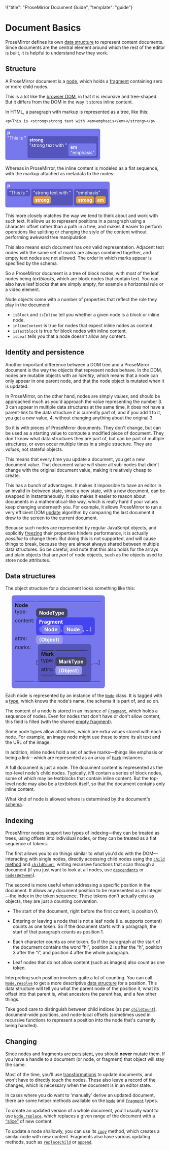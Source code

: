 !{"title": "ProseMirror Document Guide",
  "template": "guide"}

<style>
  .box {
    color: white;
    display: inline-block;
    border-radius: 5px;
    padding: 3px 6px;
    margin: 3px 0;
    vertical-align: top;
  }
</style>

# Document Basics

ProseMirror defines its own [data structure](##model.Node) to
represent content documents. Since documents are the central element
around which the rest of the editor is built, it is helpful to
understand how they work.

## Structure

A ProseMirror document is a [node](##model.Node), which holds a
[fragment](##model.Fragment) containing zero or more child nodes.

This is a lot like the [browser
DOM](https://developer.mozilla.org/en-US/docs/Web/API/Document_Object_Model),
in that it is recursive and tree-shaped. But it differs from the DOM
in the way it stores inline content.

In HTML, a paragraph with markup is represented as a tree, like this:

    <p>This is <strong>strong text with <em>emphasis</em></strong></p>

<div class=figure>
  <div class=box style="background: #77e">
    <strong>p</strong><br>
    "This is "
    <div class=box style="background: #55b">
      <strong>strong</strong><br>
      "strong text with "
      <div class=box style="background: #77e">
        <strong>em</strong><br>
        "emphasis"
      </div>
    </div>
  </div>
</div>

Whereas in ProseMirror, the inline content is modeled as a flat
sequence, with the markup attached as metadata to the nodes:

<div class=figure>
  <div class=box style="background: #77e">
    <strong>p</strong><br>
    <div class=box style="background: #55b">
      "This is "
    </div>
    <div class=box style="background: #55b">
      "strong text with "<br>
      <div class=box style="background: #d94">
        <strong>strong</strong>
      </div>
    </div>
    <div class=box style="background: #55b">
      "emphasis"<br>
      <div class=box style="background: #d94">
        <strong>strong</strong>
      </div>
      <div class=box style="background: #d94">
        <strong>em</strong>
      </div>
    </div>
  </div>
</div>

This more closely matches the way we tend to think about
and work with such text. It allows us to represent positions in a
paragraph using a character offset rather than a path in a tree, and
makes it easier to perform operations like splitting or changing the
style of the content without performing awkward tree manipulation.

This also means each document has _one_ valid representation. Adjacent
text nodes with the same set of marks are always combined together,
and empty text nodes are not allowed. The order in which marks appear
is specified by the schema.

So a ProseMirror document is a tree of block nodes, with most of the
leaf nodes being _textblocks_, which are block nodes that contain
text. You can also have leaf blocks that are simply empty, for example
a horizontal rule or a video element.

Node objects come with a number of properties that reflect the role
they play in the document:

  * `isBlock` and `isInline` tell you whether a given node is a block
    or inline node.
  * `inlineContent` is true for nodes that expect inline nodes as
    content.
  * `isTextblock` is true for block nodes with inline content.
  * `isLeaf` tells you that a node doesn't allow any content.

## Identity and persistence

Another important difference between a DOM tree and a ProseMirror
document is the way the objects that represent nodes behave. In the
DOM, nodes are mutable objects with an _identity_, which means that a
node can only appear in one parent node, and that the node object
is mutated when it is updated.

In ProseMirror, on the other hand, nodes are simply _values_, and
should be approached much as you'd approach the value representing the
number 3. 3 can appear in multiple data structures at the same time,
it does not have a parent-link to the data structure it is currently
part of, and if you add 1 to it, you get a _new_ value, 4, without
changing anything about the original 3.

So it is with pieces of ProseMirror documents. They don't change, but
can be used as a starting value to compute a modified piece of
document. They don't know what data structures they are part of, but
can be part of multiple structures, or even occur multiple times in a
single structure. They are _values_, not stateful objects.

This means that every time you update a document, you get a new
document value. That document value will share all sub-nodes that
didn't change with the original document value, making it relatively
cheap to create.

This has a bunch of advantages. It makes it impossible to have an
editor in an invalid in-between state, since a new state, with a new
document, can be swapped in instantaneously. It also makes it easier
to reason about documents in a mathematical-like way, which is really
hard if your values keep changing underneath you. For example, it
allows ProseMirror to run a very efficient DOM
[update](##view.EditorView.update) algorithm by comparing the last
document it drew to the screen to the current document.

Because such nodes are represented by regular JavaScript objects, and
explicitly
[freezing](https://developer.mozilla.org/en-US/docs/Web/JavaScript/Reference/Global_Objects/Object/freeze)
their properties hinders performance, it is actually _possible_ to
change them. But doing this is not supported, and will cause things to
break, because they are almost always shared between multiple data
structures. So be careful, and note that this also holds for the
arrays and plain objects that are _part_ of node objects, such as the
objects used to store node attributes.

## Data structures

The object structure for a document looks something like this:

<style>
  .classbox { border-radius: 8px; padding: 4px 10px; color: white; display: inline-block; vertical-align: middle; }
  .classbox td { vertical-align: top; padding: 0; border-right: 5px solid transparent; }
</style>
<div class=classbox style="background: #77e; margin-left: 20px">
  <table style="cell-spacing: collapse">
    <tr><td><strong>Node</strong></td></tr>
    <tr>
      <td>type:</td>
      <td><div class=classbox style="background: #446"><strong>NodeType</strong></div></td>
    </tr>
    <tr>
      <td>content:</td>
      <td><div class=classbox style="background: #44e"><strong>Fragment</strong><br>
        [<div class=classbox style="background: #77e"><strong>Node</strong></div>,
         <div class=classbox style="background: #77e"><strong>Node</strong></div>, ...]</td>
    </tr>
    <tr>
      <td>attrs:</td>
      <td><div class=classbox style="background: #99e">{<strong>Object</strong>}</div></td>
    </tr>
    <tr>
      <td>marks:</td>
      <td>[<div class=classbox style="background: #55b">
        <table style="cell-spacing: collapse">
          <tr><td><strong>Mark</strong></td></tr>
          <tr>
            <td>type:</td>
            <td><div class=classbox style="background: #446"><strong>MarkType</strong></div></td>
          </tr>
          <tr>
           <td>attrs:</td>
           <td><div class=classbox style="background: #99e">{<strong>Object</strong>}</div></td>
         </tr>
       </table></div>, ...]</td>
    </tr>
  </table>
</div>

Each node is represented by an instance of the [`Node`](##model.Node)
class. It is tagged with a [type](##model.NodeType), which knows the
node's name, the schema it is part of, and so on.

The content of a node is stored in an instance of
[`Fragment`](##model.Fragment), which holds a sequence of nodes. Even
for nodes that don't have or don't allow content, this field is filled
(with the shared [empty fragment](##model.Fragment^empty)).

Some node types allow attributes, which are extra values stored with
each node. For example, an image node might use these to store its alt
text and the URL of the image.

In addition, inline nodes hold a set of active marks—things like
emphasis or being a link—which are represented as an array of
[`Mark`](##model.Mark) instances.

A full document is just a node. The document content is represented as
the top-level node's child nodes. Typically, it'll contain a series of
block nodes, some of which may be textblocks that contain inline
content. But the top-level node may also be a textblock itself, so
that the document contains only inline content.

What kind of node is allowed where is determined by the document's
[schema](../schema/).

## Indexing

ProseMirror nodes support two types of indexing—they can be treated as
trees, using offsets into individual nodes, or they can be treated as
a flat sequence of tokens.

The first allows you to do things similar to what you'd do with the
DOM—interacting with single nodes, directly accessing child nodes
using the [`child` method](##model.Node.child) and
[`childCount`](##model.Node.childCount), writing recursive functions
that scan through a document (if you just want to look at all nodes,
use [`descendants`](##model.Node.descendants) or
[`nodesBetween`](##model.Node.nodesBetween)).

The second is more useful when addressing a specific position in the
document. It allows any document position to be represented as an
integer—the index in the token sequence. These tokens don't actually
exist as objects, they are just a counting convention.

 * The start of the document, right before the first content, is
   position 0.

 * Entering or leaving a node that is not a leaf node (i.e. supports
   content) counts as one token. So if the document starts with a
   paragraph, the start of that paragraph counts as position 1.

 * Each character counts as one token. So if the paragraph at the
   start of the document contains the word “hi”, position 2 is after
   the “h”, position 3 after the “i”, and position 4 after the whole
   paragraph.

 * Leaf nodes that do not allow content (such as images) also count as
   one token.

Interpreting such position involves quite a lot of counting. You can
call [`Node.resolve`](##model.Node.resolve) to get a more descriptive
[data structure](##model.ResolvedPos) for a position. This data
structure will tell you what the parent node of the position it, what
its offset into that parent is, what ancestors the parent has, and a
few other things.

Take good care to distinguish between child indices (as per
[`childCount`](##model.Node.childCount)), document-wide positions, and
node-local offsets (sometimes used in recursive functions to represent
a position into the node that's currently being handled).

## Changing

Since nodes and fragments are
[persistent](https://en.wikipedia.org/wiki/Persistent_data_structure),
you should **never** mutate them. If you have a handle to a document
(or node, or fragment) that object will stay the same.

Most of the time, you'll use [transformations](../transform/) to
update documents, and won't have to directly touch the nodes. These
also leave a record of the changes, which is necessary when the
document is in an editor state.

In cases where you do want to 'manually' derive an updated document,
there are some helper methods available on the [`Node`](##model.Node)
and [`Fragment`](##model.Fragment) types.

To create an updated version of a whole document, you'll usually want
to use [`Node.replace`](##model.Node.replace), which replaces a given
range of the document with a [“slice”](##model.Slice) of new content.

To update a node shallowly, you can use its
[`copy`](##model.Node.copy) method, which creates a similar node with
new content. Fragments also have various updating methods, such as
[`replaceChild`](##model.Fragment.replaceChild) or
[`append`](##model.Fragment.append).
